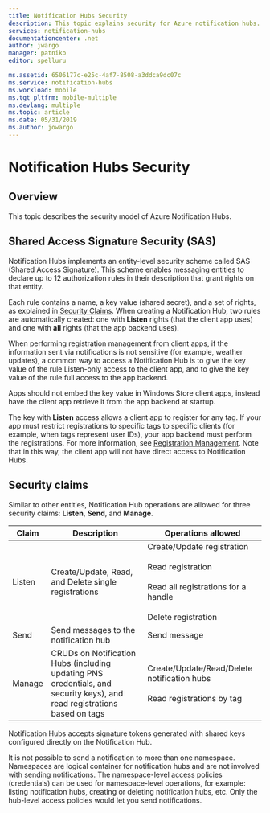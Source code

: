 ```yaml
---
title: Notification Hubs Security
description: This topic explains security for Azure notification hubs.
services: notification-hubs
documentationcenter: .net
author: jwargo
manager: patniko
editor: spelluru

ms.assetid: 6506177c-e25c-4af7-8508-a3ddca9dc07c
ms.service: notification-hubs
ms.workload: mobile
ms.tgt_pltfrm: mobile-multiple
ms.devlang: multiple
ms.topic: article
ms.date: 05/31/2019
ms.author: jowargo
---
```


# Notification Hubs Security

## Overview

This topic describes the security model of Azure Notification Hubs.

## Shared Access Signature Security (SAS)

Notification Hubs implements an entity-level security scheme called SAS (Shared Access Signature). This scheme enables messaging entities to declare up to 12 authorization rules in their description that grant rights on that entity.

Each rule contains a name, a key value (shared secret), and a set of rights, as explained in [Security Claims](#security-claims). When creating a Notification Hub, two rules are automatically created: one with **Listen** rights (that the client app uses) and one with **all** rights (that the app backend uses).

When performing registration management from client apps, if the information sent via notifications is not sensitive (for example, weather updates), a common way to access a Notification Hub is to give the key value of the rule Listen-only access to the client app, and to give the key value of the rule full access to the app backend.

Apps should not embed the key value in Windows Store client apps, instead have the client app retrieve it from the app backend at startup.

The key with **Listen** access allows a client app to register for any tag. If your app must restrict registrations to specific tags to specific clients (for example, when tags represent user IDs), your app backend must perform the registrations. For more information, see [Registration Management](notification-hubs-push-notification-registration-management.md). Note that in this way, the client app will not have direct access to Notification Hubs.

## Security claims

Similar to other entities, Notification Hub operations are allowed for three security claims: **Listen**, **Send**, and **Manage**.

| Claim   | Description                                          | Operations allowed |
| ------- | ---------------------------------------------------- | ------------------ |
| Listen  | Create/Update, Read, and Delete single registrations | Create/Update registration<br><br>Read registration<br><br>Read all registrations for a handle<br><br>Delete registration |
| Send    | Send messages to the notification hub                | Send message |
| Manage  | CRUDs on Notification Hubs (including updating PNS credentials, and security keys), and read registrations based on tags |Create/Update/Read/Delete notification hubs<br><br>Read registrations by tag |

Notification Hubs accepts signature tokens generated with shared keys configured directly on the Notification Hub.

It is not possible to send a notification to more than one namespace. Namespaces are logical container for notification hubs and are not involved with sending notifications.
The namespace-level access policies (credentials) can be used for namespace-level operations, for example: listing notification hubs, creating or deleting notification hubs, etc. Only the hub-level access policies would let you send notifications.

